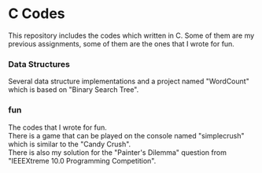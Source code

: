 # C Codes
This repository includes the codes which written in C. Some of them are my previous assignments, some of them are the ones that I wrote for fun.
### Data Structures
Several data structure implementations and a project named "WordCount" which is based on "Binary Search Tree".
### fun
The codes that I wrote for fun.  
There is a game that can be played on the console named "simplecrush" which is similar to the "Candy Crush".  
There is also my solution for the "Painter's Dilemma" question from  "IEEEXtreme 10.0 Programming Competition".  
